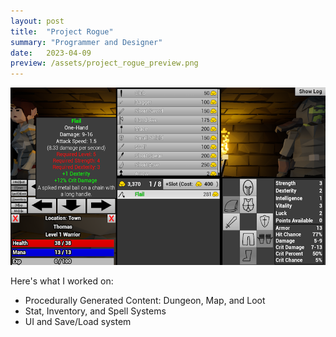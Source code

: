 ```yaml
---
layout: post
title:  "Project Rogue"
summary: "Programmer and Designer"
date:   2023-04-09
preview: /assets/project_rogue_preview.png
---
```


![Picture 1](/assets/project_rogue.png)

Here's what I worked on:
* Procedurally Generated Content: Dungeon, Map, and Loot
* Stat, Inventory, and Spell Systems
* UI and Save/Load system
